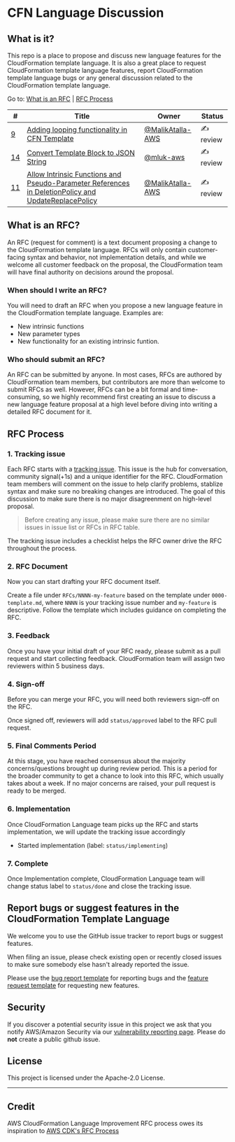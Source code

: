# CFN Language Discussion

## What is it?
This repo is a place to propose and discuss new language features for the CloudFormation template language. It is also a great place to request CloudFormation template language features, report CloudFormation template language bugs or any general discussion related to the CloudFormation template language.

Go to: [What is an RFC](#what-is-an-rfc) | [RFC Process](#rfc-process)

<!--BEGIN_TABLE-->
\#|Title|Owner|Status|
---|-----|-----|------|
[9](https://github.com/aws-cloudformation/cfn-language-discussion/issues/9)|[Adding looping functionality in CFN Template](https://github.com/aws-cloudformation/cfn-language-discussion/pull/19)|[@MalikAtalla-AWS](https://github.com/MalikAtalla-AWS)|✍️ review
[14](https://github.com/aws-cloudformation/cfn-language-discussion/issues/14)|[Convert Template Block to JSON String](https://github.com/aws-cloudformation/cfn-language-discussion/pull/15)|[@mluk-aws](https://github.com/mluk-aws)|✍️ review
[11](https://github.com/aws-cloudformation/cfn-language-discussion/issues/11)|[Allow Intrinsic Functions and Pseudo-Parameter References in DeletionPolicy and UpdateReplacePolicy](https://github.com/aws-cloudformation/cfn-language-discussion/pull/21)|[@MalikAtalla-AWS](https://github.com/MalikAtalla-AWS)|✍️ review
<!--END_TABLE-->

## What is an RFC?

An RFC (request for comment) is a text document proposing a change to the CloudFormation template language. RFCs will only contain customer-facing syntax and behavior, not implementation details, and while we welcome all customer feedback on the proposal, the CloudFormation team will have final authority on decisions around the proposal.

### When should I write an RFC?

You will need to draft an RFC when you propose a new language feature in the CloudFormation template language. Examples are:

   - New intrinsic functions
   - New parameter types
   - New functionality for an existing intrinsic funtion.

### Who should submit an RFC?

An RFC can be submitted by anyone. In most cases, RFCs are authored by CloudFormation team members, but contributors are more than welcome to submit RFCs as well. However, RFCs can be a bit formal and time-consuming, so we highly recommend first creating an issue to discuss a new language feature proposal at a high level before diving into writing a detailed RFC document for it.

## RFC Process

### 1. Tracking issue

Each RFC starts with a [tracking issue](.github/ISSUE_TEMPLATE/rfc_tracking_issue.md). This issue is the hub for conversation, community signal(+1s) and a unique identifier for the RFC. CloudFormation team members will comment on the issue to help clarify problems, stablize syntax and make sure no breaking changes are introduced. The goal of this discussion to make sure there is no major disagreenment on high-level proposal.

> Before creating any issue, please make sure there are no similar issues in issue list or RFCs in RFC table.

The tracking issue includes a checklist helps the RFC owner drive the RFC
throughout the process.

### 2. RFC Document

Now you can start drafting your RFC document itself.

Create a file under `RFCs/NNNN-my-feature` based on the template under
`0000-template.md`, where `NNNN` is your tracking issue number and `my-feature`
is descriptive. Follow the template which includes guidance on completing the RFC.

### 3. Feedback

Once you have your initial draft of your RFC ready, please submit as a pull
request and start collecting feedback. CloudFormation team will assign two reviewers within 5 business days.

### 4. Sign-off

Before you can merge your RFC, you will need both reviewers sign-off on the RFC.

Once signed off, reviewers will add `status/approved` label to the RFC pull request.


### 5. Final Comments Period

At this stage, you have reached consensus about the majority concerns/questions
brought up during review period. This is a period for the broader community to
get a chance to look into this RFC, which usually takes about a week. If no
major concerns are raised, your pull request is ready to be merged.

### 6. Implementation

Once CloudFormation Language team picks up the RFC and starts implementation, we will update the tracking issue accordingly
- Started implementation (label: `status/implementing`)

### 7. Complete

Once Implementation complete, CloudFormation Language team will change status label to `status/done` and close the tracking issue.

## Report bugs or suggest features in the CloudFormation Template Language

We welcome you to use the GitHub issue tracker to report bugs or suggest features.

When filing an issue, please check existing open or recently closed issues to make sure somebody else hasn't already reported the issue. 

Please use the [bug report template](.github/ISSUE_TEMPLATE/bug_report.md) for reporting bugs and the [feature request template](.github/ISSUE_TEMPLATE/feature_request.md) for requesting new features.

## Security

If you discover a potential security issue in this project we ask that you notify AWS/Amazon Security via our [vulnerability reporting page](http://aws.amazon.com/security/vulnerability-reporting/). Please do **not** create a public github issue.

## License

This project is licensed under the Apache-2.0 License.

---

## Credit
AWS CloudFormation Language Improvement RFC process owes its inspiration to [AWS CDK's RFC Process](https://github.com/aws/aws-cdk-rfcs)
